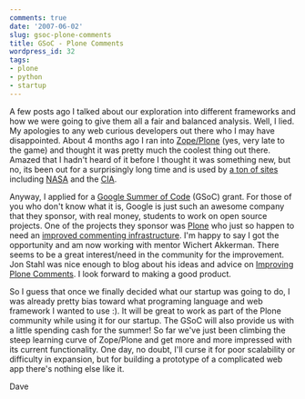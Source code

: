 ```yaml
---
comments: true
date: '2007-06-02'
slug: gsoc-plone-comments
title: GSoC - Plone Comments
wordpress_id: 32
tags:
- plone
- python
- startup
---
```


A few posts ago I talked about our exploration into different frameworks and how we were going to give them all a fair and balanced analysis.  Well, I lied. My apologies to any web curious developers out there who I may have disappointed. About 4 months ago I ran into [Zope/Plone](http://www.plone.org) (yes, very late to the game) and thought it was pretty much the coolest thing out there.  Amazed that I hadn't heard of it before I thought it was something new, but no, its been out for a surprisingly long time and is used by [a ton of sites](http://plone.net/sites) including [NASA](http://www.nasa.gov) and the [CIA](http://www.cia.gov).

Anyway, I applied for a [Google Summer of Code](http://code.google.com/support/bin/answer.py?answer=60266&topic=10726) (GSoC) grant.  For those of you who don't know what it is, Google is just such an awesome company that they sponsor, with real money, students to work on open source projects.  One of the projects they sponsor was [Plone](http://plone.org/news/google-summer-of-code-2007-projects/) who just so happen to need an [improved commenting infrastructure](http://plone.org/products/plone/roadmap/179/?searchterm=improved%20commenting).  I'm happy to say I got the opportunity and am now working with mentor Wichert Akkerman.  There seems to be a great interest/need in the community for the improvement.  Jon Stahl was nice enough to blog about his ideas and advice on [Improving Plone Comments](http://blogs.onenw.org/jon/archives/2007/05/16/improving-plone-comments/).  I look forward to making a good product.

So I guess that once we finally decided what our startup was going to do, I was already pretty bias toward what programing language and web framework I wanted to use :).  It will be great to work as part of the Plone community while using it for our startup.  The GSoC will also provide us with a little spending cash for the summer!  So far we've just been climbing the steep learning curve of Zope/Plone and get more and more impressed with its current functionality.  One day, no doubt, I'll curse it for poor scalability or difficulty in expansion, but for building a prototype of a complicated web app there's nothing else like it.


Dave
